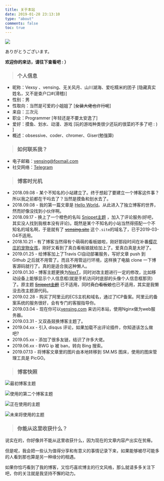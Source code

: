 ```yaml
---
title: 关于本站
date: 2019-01-28 23:13:10
type: "about"
comments: false
toc: true
---
```


<img src="/img/about_img.jpg" style="border: none; "></img>

ありがとうございます。

**欢迎你的来访，请往下查看吧 : ）**


>### 个人信息

- 昵称：Vexsy 、vensing、无关风月、山川湖海、爱吃糯米的团子 [隐藏真实姓名，又不是查户口#(滑稽)]
- 性别：男
- 性取向：当然是可爱的小姐姐了 [~~女装大佬也许行呢~~]
- 来自：三次元
- 职业：Programmer [年轻还是不要太安逸了]
- 爱好：摸鱼、划水、动漫、游戏 [玩的游戏种类很少还玩的很菜的不多了吧 : ) ]
- 概述：obsessive、coder、chromer、Giser(勉强算)


>### 如何联系我？

- 电子邮箱：[vensing@foxmail.com](mailto:vensing@foxmail.com)
- 社交网络：[Telegram](https://t.me/vexsy)

>### 博客时光机

- 2018.09.08 - 某个不知名的小站建立了。终于想起了要建立一个博客这件事？所以我之前都在干吗去了？当然是摸鱼和划水去了。
- 2018.09.08 - 我的第一篇文章是 [Hello World](https://vensing.site/2018/09/08/hello-world/)。从此进入了独立博客的世界，然而好像没找到小伙伴啊。
- 2018.09.17 - 换上了一个橙色的名叫 [Snippet主题](https://github.com/shenliyang/hexo-theme-snippet) ，加入了评论服务(好吧，其实没人找到我根本没有评论)。既然是某个不知名的小站当然得搭配一个不知名的域名啊，于是就有了 ~~[vensing.site](https://vensing.site)~~ 这个`.site`的域名了，已于2019-03-04不适用。
- 2018.10.21 - 有了博客当然得有个萌萌的看板娘啦，刚好那段时间在补番[樱花庄的宠物女孩](https://www.bilibili.com/bangumi/media/md687/?from=search&seid=5864954923037171538)，刚好又看到了真白看板娘就给加上了。爱真白真是太好了。
- 2019.01.25 - 给博客加上了Travis CI自动部署服务，写好文章 push 到 Github 之后就不用管了。而且不用管运行环境，这样换了电脑 clone 一下博客源码就行了。真的是适合我这种懒人。
- 2019.01.30 - 博客主题更换为[NexT](https://github.com/iissnan/hexo-theme-next)，同时对改主题进行一定的修改，比如移动设备上能够显示个人信息框(就是手机访问时底部的头像个人信息框那货)了。原主题 ~~[Snippet主题](https://github.com/shenliyang/hexo-theme-snippet)~~ 已不适用，同时~~真白看板娘~~也已不适用，其实是我懒没去改主题源代码。
- 2019.02.28 - 购买了阿里云的ECS主机和域名，通过了ICP备案。阿里云的备案系统的服务很好，会有专门的客服指导你。
- 2019.03.04 - 现在你可以[vensing.com](https://www.vensing.com) 来访问本站，使用Nginx做为web服务器。
- 2019.03.31 - 又双叒叕换博客主题了。
- 2019.04.xx - 引入 disqus 评论，如果加载不出评论插件，你知道该怎么做吧?
- 2019.05.xx - 添加了很多友链，结识了许多大佬。
- 2019.06.xx - BWG ip 被 ban，转向 Bing 搜索。
- 2019.07.13 - 将博客文章里的图片由本地转移到 SM.MS 图床，使用的图床管理工具是 PicGO。

>### 博客快照

![最初博客主题](https://i.loli.net/2019/07/13/5d29669c36e0f61903.png)

![使用的第二个博客主题](https://i.loli.net/2019/07/13/5d2969600b95d66901.png)

![正在使用的主题](https://i.loli.net/2019/07/17/5d2e74db631ba20017.png)

![未来将使用的主题](https://i.loli.net/2019/06/24/5d10a59f842d945783.png)


>### 你能从这里收获什么？

说实在的，你好像并不能从这里收获什么，因为现在的文章内容产出实在贫瘠。

但是呢，我会把一些认为值得分享和有意义的事情记录下来，如果能够被尽可能多的人看到那也算是另一种缘分的相遇。

如果你恰巧看到了我的博客，又恰巧喜欢博主的行文风格，那么就请多多关注下吧，你的关注就是我坚持不懈的动力。

